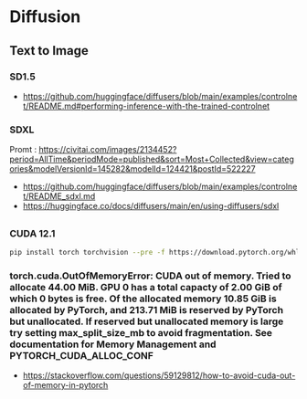 # Diffusion

## Text to Image

### SD1.5
* https://github.com/huggingface/diffusers/blob/main/examples/controlnet/README.md#performing-inference-with-the-trained-controlnet

### SDXL
Promt : https://civitai.com/images/2134452?period=AllTime&periodMode=published&sort=Most+Collected&view=categories&modelVersionId=145282&modelId=124421&postId=522227

* https://github.com/huggingface/diffusers/blob/main/examples/controlnet/README_sdxl.md
* https://huggingface.co/docs/diffusers/main/en/using-diffusers/sdxl


##

### CUDA 12.1

```sh
pip install torch torchvision --pre -f https://download.pytorch.org/whl/nightly/cu121/torch_nightly.html
```

### torch.cuda.OutOfMemoryError: CUDA out of memory. Tried to allocate 44.00 MiB. GPU 0 has a total capacty of 2.00 GiB of which 0 bytes is free. Of the allocated memory 10.85 GiB is allocated by PyTorch, and 213.71 MiB is reserved by PyTorch but unallocated. If reserved but unallocated memory is large try setting max_split_size_mb to avoid fragmentation.  See documentation for Memory Management and PYTORCH_CUDA_ALLOC_CONF

* https://stackoverflow.com/questions/59129812/how-to-avoid-cuda-out-of-memory-in-pytorch